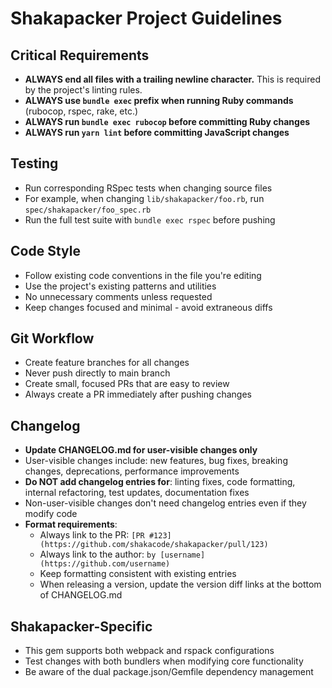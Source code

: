 # Shakapacker Project Guidelines

## Critical Requirements

- **ALWAYS end all files with a trailing newline character.** This is required by the project's linting rules.
- **ALWAYS use `bundle exec` prefix when running Ruby commands** (rubocop, rspec, rake, etc.)
- **ALWAYS run `bundle exec rubocop` before committing Ruby changes**
- **ALWAYS run `yarn lint` before committing JavaScript changes**

## Testing

- Run corresponding RSpec tests when changing source files
- For example, when changing `lib/shakapacker/foo.rb`, run `spec/shakapacker/foo_spec.rb`
- Run the full test suite with `bundle exec rspec` before pushing

## Code Style

- Follow existing code conventions in the file you're editing
- Use the project's existing patterns and utilities
- No unnecessary comments unless requested
- Keep changes focused and minimal - avoid extraneous diffs

## Git Workflow

- Create feature branches for all changes
- Never push directly to main branch
- Create small, focused PRs that are easy to review
- Always create a PR immediately after pushing changes

## Changelog

- **Update CHANGELOG.md for user-visible changes only**
- User-visible changes include: new features, bug fixes, breaking changes, deprecations, performance improvements
- **Do NOT add changelog entries for**: linting fixes, code formatting, internal refactoring, test updates, documentation fixes
- Non-user-visible changes don't need changelog entries even if they modify code
- **Format requirements**:
  - Always link to the PR: `[PR #123](https://github.com/shakacode/shakapacker/pull/123)`
  - Always link to the author: `by [username](https://github.com/username)`
  - Keep formatting consistent with existing entries
  - When releasing a version, update the version diff links at the bottom of CHANGELOG.md

## Shakapacker-Specific

- This gem supports both webpack and rspack configurations
- Test changes with both bundlers when modifying core functionality
- Be aware of the dual package.json/Gemfile dependency management
